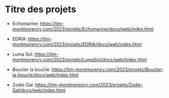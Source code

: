 # Titre des projets

- Echomarine: https://tim-montmorency.com/2023/projets/Echomarine/docs/web/index.html
 
- EDRIA: https://tim-montmorency.com/2023/projets/EDRIA/docs/web/index.html

- Luma Sol: https://tim-montmorency.com/2023/projets/LumaSol/docs/web/index.html

- Boucler la boucle: https://tim-montmorency.com/2023/projets/Boucler-la-boucle/docs/web/index.html

- Zodie Gal: https://tim-montmorency.com/2023/projets/Zodie-Gal/docs/web/index.html
